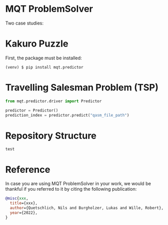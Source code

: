 # MQT ProblemSolver

Two case studies:

# Kakuro Puzzle

First, the package must be installed:

```console
(venv) $ pip install mqt.predictor
```

# Travelling Salesman Problem (TSP)

```python
from mqt.predictor.driver import Predictor

predictor = Predictor()
prediction_index = predictor.predict("qasm_file_path")
```

# Repository Structure

```
test
```

# Reference

In case you are using MQT ProblemSolver in your work, we would be thankful if you referred to it by citing the following publication:

```bibtex
@misc{xxx,
  title={xxx},
  author={Quetschlich, Nils and Burgholzer, Lukas and Wille, Robert},
  year={2022},
}
```
